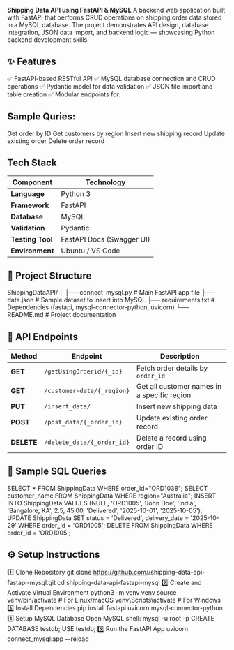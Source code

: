 **Shipping Data API using FastAPI & MySQL**
A backend web application built with FastAPI that performs CRUD operations on shipping order data stored in a MySQL database.
The project demonstrates API design, database integration, JSON data import, and backend logic — showcasing Python backend development skills.

✨ Features
---------------------------
✅ FastAPI-based RESTful API
✅ MySQL database connection and CRUD operations
✅ Pydantic model for data validation
✅ JSON file import and table creation
✅ Modular endpoints for:

Sample Quries:
---------------------------
Get order by ID
Get customers by region
Insert new shipping record
Update existing order
Delete order record

Tech Stack
--------------------------
| Component        | Technology                |
| ---------------- | ------------------------- |
| **Language**     | Python 3                  |
| **Framework**    | FastAPI                   |
| **Database**     | MySQL                     |
| **Validation**   | Pydantic                  |
| **Testing Tool** | FastAPI Docs (Swagger UI) |
| **Environment**  | Ubuntu / VS Code          |


📁 Project Structure
---------------------------
ShippingDataAPI/
│
├── connect_mysql.py        # Main FastAPI app file
├── data.json               # Sample dataset to insert into MySQL
├── requirements.txt        # Dependencies (fastapi, mysql-connector-python, uvicorn)
└── README.md               # Project documentation

📡 API Endpoints
---------------------------
| Method     | Endpoint                   | Description                                 |
| ---------- | -------------------------- | ------------------------------------------- |
| **GET**    | `/getUsingOrderid/{_id}`   | Fetch order details by `order_id`           |
| **GET**    | `/customer-data/{_region}` | Get all customer names in a specific region |
| **PUT**    | `/insert_data/`            | Insert new shipping data                    |
| **POST**   | `/post_data/{_order_id}`   | Update existing order record                |
| **DELETE** | `/delete_data/{_order_id}` | Delete a record using order ID              |

🧮 Sample SQL Queries
---------------------------
SELECT * FROM ShippingData WHERE order_id="ORD1038";
SELECT customer_name FROM ShippingData WHERE region="Australia";
INSERT INTO ShippingData VALUES (NULL, 'ORD1005', 'John Doe', 'India', 'Bangalore, KA', 2.5, 45.00, 'Delivered', '2025-10-01', '2025-10-05');
UPDATE ShippingData SET status = 'Delivered', delivery_date = '2025-10-29' WHERE order_id = 'ORD1005';
DELETE FROM ShippingData WHERE order_id = 'ORD1005';

⚙️ Setup Instructions
---------------------------
1️⃣ Clone Repository
git clone https://github.com/<your-username>/shipping-data-api-fastapi-mysql.git
cd shipping-data-api-fastapi-mysql
2️⃣ Create and Activate Virtual Environment
python3 -m venv venv
source venv/bin/activate   # For Linux/macOS
venv\Scripts\activate      # For Windows
3️⃣ Install Dependencies
pip install fastapi uvicorn mysql-connector-python
4️⃣ Setup MySQL Database
Open MySQL shell:
mysql -u root -p
CREATE DATABASE testdb;
USE testdb;
5️⃣ Run the FastAPI App
uvicorn connect_mysql:app --reload



